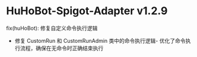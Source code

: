 # HuHoBot-Spigot-Adapter v1.2.9

fix(huHoBot): 修复自定义命令执行逻辑

- 修复 CustomRun 和 CustomRunAdmin 类中的命令执行逻辑- 优化了命令执行流程，确保在无命令时正确结束执行

